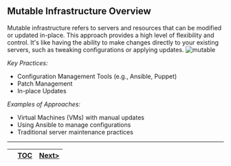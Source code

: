 ## Mutable Infrastructure Overview
Mutable infrastructure refers to servers and resources that can be modified or updated in-place. This approach provides a high level of flexibility and control. It's like having the ability to make changes directly to your existing servers, such as tweaking configurations or applying updates.
![mutable](https://tekanaid.com/wp-content/uploads/terraform-vs-ansible-learn-the-differences-mutable-infrastructure.png)

_Key Practices:_

*   Configuration Management Tools (e.g., Ansible, Puppet)
*   Patch Management
*   In-place Updates

_Examples of Approaches:_

*   Virtual Machines (VMs) with manual updates
*   Using Ansible to manage configurations
*   Traditional server maintenance practices

---
|| [TOC](toc.md)  | [Next>](s2.md)|
|--|--------------|---------------|
<!-- pagebreak -->
